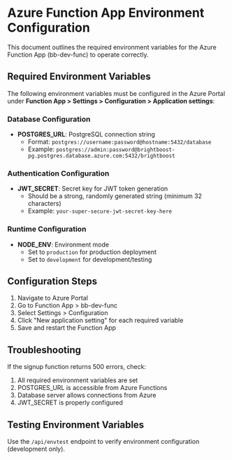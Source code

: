 # Azure Function App Environment Configuration

This document outlines the required environment variables for the Azure Function App (bb-dev-func) to operate correctly.

## Required Environment Variables

The following environment variables must be configured in the Azure Portal under **Function App > Settings > Configuration > Application settings**:

### Database Configuration
- **POSTGRES_URL**: PostgreSQL connection string
  - Format: `postgres://username:password@hostname:5432/database`
  - Example: `postgres://admin:password@brightboost-pg.postgres.database.azure.com:5432/brightboost`

### Authentication Configuration  
- **JWT_SECRET**: Secret key for JWT token generation
  - Should be a strong, randomly generated string (minimum 32 characters)
  - Example: `your-super-secure-jwt-secret-key-here`

### Runtime Configuration
- **NODE_ENV**: Environment mode
  - Set to `production` for production deployment
  - Set to `development` for development/testing

## Configuration Steps

1. Navigate to Azure Portal
2. Go to Function App > bb-dev-func
3. Select Settings > Configuration
4. Click "New application setting" for each required variable
5. Save and restart the Function App

## Troubleshooting

If the signup function returns 500 errors, check:
1. All required environment variables are set
2. POSTGRES_URL is accessible from Azure Functions
3. Database server allows connections from Azure
4. JWT_SECRET is properly configured

## Testing Environment Variables

Use the `/api/envtest` endpoint to verify environment configuration (development only).
